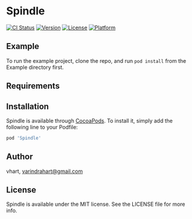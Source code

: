 # Spindle

[![CI Status](http://img.shields.io/travis/vhart/Spindle.svg?style=flat)](https://travis-ci.org/vhart/Spindle)
[![Version](https://img.shields.io/cocoapods/v/Spindle.svg?style=flat)](http://cocoapods.org/pods/Spindle)
[![License](https://img.shields.io/cocoapods/l/Spindle.svg?style=flat)](http://cocoapods.org/pods/Spindle)
[![Platform](https://img.shields.io/cocoapods/p/Spindle.svg?style=flat)](http://cocoapods.org/pods/Spindle)

## Example

To run the example project, clone the repo, and run `pod install` from the Example directory first.

## Requirements

## Installation

Spindle is available through [CocoaPods](http://cocoapods.org). To install
it, simply add the following line to your Podfile:

```ruby
pod 'Spindle'
```

## Author

vhart, varindrahart@gmail.com

## License

Spindle is available under the MIT license. See the LICENSE file for more info.

